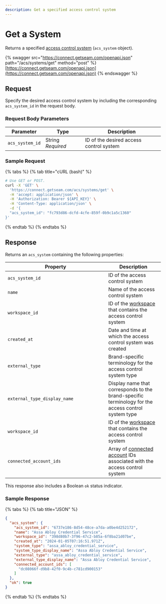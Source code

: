 ```yaml
---
description: Get a specified access control system
---
```


# Get a System

Returns a specified [access control system](../../../products/access-systems/) (`acs_system` object).

{% swagger src="https://connect.getseam.com/openapi.json" path="/acs/systems/get" method="post" %}
[https://connect.getseam.com/openapi.json](https://connect.getseam.com/openapi.json)
{% endswagger %}

## Request

Specify the desired access control system by including the corresponding `acs_system_id` in the request body.

### Request Body Parameters

<table><thead><tr><th>Parameter</th><th width="112.33333333333331">Type</th><th>Description</th></tr></thead><tbody><tr><td><code>acs_system_id</code></td><td>String<br><em>Required</em></td><td>ID of the desired access control system</td></tr></tbody></table>

### Sample Request

{% tabs %}
{% tab title="cURL (bash)" %}
```bash
# Use GET or POST.
curl -X 'GET' \
  'https://connect.getseam.com/acs/systems/get' \
  -H 'accept: application/json' \
  -H 'Authorization: Bearer ${API_KEY}' \
  -H 'Content-Type: application/json' \
  -d '{
  "acs_system_id": "fc793d86-dcfd-4cfe-859f-0b9c1a5c1360"
}'
```
{% endtab %}
{% endtabs %}



## Response

Returns an `acs_system` containing the following properties:

<table><thead><tr><th width="310">Property</th><th>Description</th></tr></thead><tbody><tr><td><code>acs_system_id</code></td><td>ID of the access control system</td></tr><tr><td><code>name</code></td><td>Name of the access control system</td></tr><tr><td><code>workspace_id</code></td><td>ID of the <a href="../../../core-concepts/workspaces/">workspace</a> that contains the access control system</td></tr><tr><td><code>created_at</code></td><td>Date and time at which the access control system was created</td></tr><tr><td><code>external_type</code></td><td>Brand-specific terminology for the access control system type</td></tr><tr><td><code>external_type_display_name</code></td><td>Display name that corresponds to the brand-specific terminology for the access control system type</td></tr><tr><td><code>workspace_id</code></td><td>ID of the <a href="../../../core-concepts/workspaces/">workspace</a> that contains the access control system</td></tr><tr><td><code>connected_account_ids</code></td><td>Array of <a href="../../connected-accounts/">connected account</a> IDs associated with the access control system</td></tr></tbody></table>

This response also includes a Boolean `ok` status indicator.

### Sample Response

{% tabs %}
{% tab title="JSON" %}
```json
{
  "acs_system": {
    "acs_system_id": "6737e186-8d54-48ce-a7da-a0be4d252172",
    "name": "Assa Abloy Credential Service",
    "workspace_id": "398d80b7-3f96-47c2-b85a-6f8ba21d07be",
    "created_at": "2024-01-05T07:16:51.971Z",
    "system_type": "assa_abloy_credential_service",
    "system_type_display_name": "Assa Abloy Credential Service",
    "external_type": "assa_abloy_credential_service",
    "external_type_display_name": "Assa Abloy Credential Service",
    "connected_account_ids": [
      "dc08066f-d9b8-42f0-9c4b-c781cd900153"
    ]
  },
  "ok": true
}
```
{% endtab %}
{% endtabs %}
